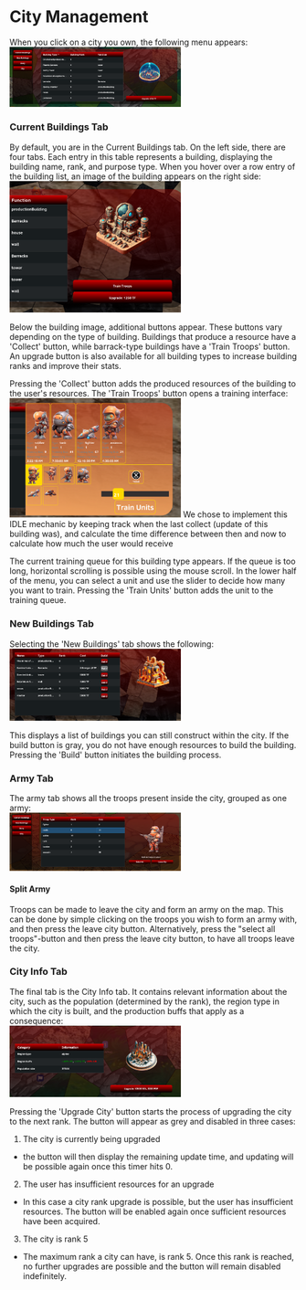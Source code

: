 # City Management

When you click on a city you own, the following menu appears:
<br><img src="../images/city_menu.png" alt="City Menu" width="300">

### Current Buildings Tab
By default, you are in the Current Buildings tab. On the left side, there are four tabs.  Each entry in this table represents a building, displaying the building name, rank, and purpose type. When you hover over a row entry of the building list, an image of the building appears on the right side:
<br><img src="../images/building_preview.png" alt="Building Preview" width="300">

Below the building image, additional buttons appear. These buttons vary depending on the type of building. Buildings that produce a resource have a 'Collect' button, while barrack-type buildings have a 'Train Troops' button. An upgrade button is also available for all building types to increase building ranks and improve their stats.

Pressing the 'Collect' button adds the produced resources of the building to the user's resources. The 'Train Troops' button opens a training interface:
<br><img src="../images/image_training.png" alt="Training Interface" width="300">
We chose to implement this IDLE mechanic by keeping track when the last collect (update of this building was), and calculate the time difference
between then and now to calculate how much the user would receive

The current training queue for this building type appears. If the queue is too long, horizontal scrolling is possible using the mouse scroll. In the lower half of the menu, you can select a unit and use the slider to decide how many you want to train. Pressing the 'Train Units' button adds the unit to the training queue.

### New Buildings Tab

Selecting the 'New Buildings' tab shows the following:
<br><img src="../images/new_building_tab.png" alt="New Buildings Tab" width="300">

This displays a list of buildings you can still construct within the city. If the build button is gray, you do not have enough resources to build the building. Pressing the 'Build' button initiates the building process.

### Army Tab

The army tab shows all the troops present inside the city, grouped as one army:
<br><img src="../images/army_in_city.png" alt="Army in City" width="300">

#### Split Army
Troops can be made to leave the city and form an army on the map.
This can be done by simple clicking on the troops you wish to form an army with, and then press the leave city button.
Alternatively, press the "select all troops"-button and then press the leave city button, to have all troops leave the city.



### City Info Tab

The final tab is the City Info tab. It contains relevant information about the city, such as the population (determined by the rank), the region type in which the city is built, and the production buffs that apply as a consequence:
<br><img src="../images/city_info_tab.png" alt="City Info Tab" width="300">

Pressing the 'Upgrade City' button starts the process of upgrading the city to the next rank. The button will appear as grey and disabled in three cases:
1. The city is currently being upgraded 
- the button will then display the remaining update time, and updating will be possible again once this timer hits 0.
2. The user has insufficient resources for an upgrade
- In this case a city rank upgrade is possible, but the user has insufficient resources. The button will be enabled again once sufficient resources have been acquired.
3. The city is rank 5
- The maximum rank a city can have, is rank 5. Once this rank is reached, no further upgrades are possible and the button will remain disabled indefinitely.
